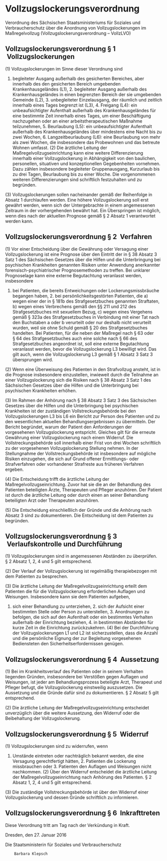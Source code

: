 # Vollzugslockerungsverordnung

Verordnung des Sächsischen Staatsministeriums für Soziales und Verbraucherschutz über die Anordnung von Vollzugslockerungen im Maßregelvollzug (Vollzugslockerungsverordnung – VollzLVO)

## Vollzugslockerungsverordnung § 1  Vollzugslockerungen

(1) Vollzugslockerungen im Sinne dieser Verordnung sind

1. begleiteter Ausgang außerhalb des gesicherten Bereiches, aber innerhalb des den gesicherten Bereich umgebenden Krankenhausgeländes (L1), 2. begleiteter Ausgang außerhalb des Krankenhausgeländes in einen begrenzten Bereich der sie umgebenden Gemeinde (L2), 3. unbegleiteter Einzelausgang, der räumlich und zeitlich innerhalb eines Tages begrenzt ist (L3), 4. Freigang (L4): ein unbeaufsichtigter Aufenthalt außerhalb des Krankenhausgeländes für eine bestimmte Zeit innerhalb eines Tages, um einer Beschäftigung nachzugehen oder an einer arbeitstherapeutischen Maßnahme teilzunehmen, 5. Beurlaubung (L5): ein unbeaufsichtigter Aufenthalt außerhalb des Krankenhausgeländes über mindestens eine Nacht bis zu zwei Wochen, 6. Langzeitbeurlaubung (L6): eine Beurlaubung von mehr als zwei Wochen, die insbesondere das Probewohnen und das betreute Wohnen umfasst. (2) Die ärztliche Leitung der Maßregelvollzugseinrichtung kann eine weitere Differenzierung innerhalb einer Vollzugslockerung in Abhängigkeit von den baulichen, personellen, situativen und konzeptionellen Gegebenheiten vornehmen. Dazu zählen insbesondere begleiteter Gruppenausgang, Kurzurlaub bis zu drei Tagen, Beurlaubung bis zu einer Woche. Die vorgenommenen weiteren Differenzierungen sind schriftlich festzuhalten und zu begründen.

(3) Vollzugslockerungen sollen nacheinander gemäß der Reihenfolge in Absatz 1 durchlaufen werden. Eine höhere Vollzugslockerung soll erst gewährt werden, wenn sich der Untergebrachte in einem angemessenen Zeitraum in der vorhergehenden bewährt hat. Ein Überspringen ist möglich, wenn dies nach der aktuellen Prognose gemäß § 2 Absatz 1 verantwortet werden kann.


## Vollzugslockerungsverordnung § 2  Verfahren

(1) Vor einer Entscheidung über die Gewährung oder Versagung einer Vollzugslockerung ist eine Prognose über den Eintritt der in § 38 Absatz 3 Satz 1 des
Sächsischen Gesetzes über die Hilfen und die Unterbringung bei psychischen Krankheiten
        genannten Risiken unter Anwendung anerkannter forensisch-psychiatrischer Prognosemethoden zu treffen. Bei unklarer Prognoselage kann eine externe Begutachtung veranlasst werden, insbesondere

1. bei Patienten, die bereits Entweichungen oder Lockerungsmissbräuche begangen haben, 2. bei persönlichkeitsgestörten Patienten, die a) wegen einer der in § 181b des Strafgesetzbuches genannten Straftaten, b) wegen eines Verbrechens gemäß den §§ 211 und 212 des Strafgesetzbuches mit sexuellem Bezug, c) wegen eines Vergehens gemäß § 323a des Strafgesetzbuches in Verbindung mit einer Tat nach den Buchstaben a oder b verurteilt oder nur deshalb nicht verurteilt wurden, weil sie ohne Schuld gemäß § 20 des Strafgesetzbuches handelten. Bei Patienten, für die neben der Maßregel nach § 63 oder § 64 des Strafgesetzbuches auch eine solche nach § 66 des Strafgesetzbuches angeordnet ist, soll eine externe Begutachtung veranlasst werden, bevor die Vollzugslockerung L3 bewilligt wird. Das gilt auch, wenn die Vollzugslockerung L3 gemäß § 1 Absatz 3 Satz 3 übersprungen wird.

(2) Wenn eine Überweisung des Patienten in den Strafvollzug ansteht, ist in die Prognose insbesondere einzustellen, inwieweit durch die Teilnahme an einer Vollzugslockerung sich die Risiken nach § 38 Absatz 3 Satz 1 des
        Sächsischen Gesetzes über die Hilfen und die Unterbringung bei psychischen Krankheiten
        erhöhen.

(3) Im Rahmen der Anhörung nach § 38 Absatz 3 Satz 3 des
Sächsischen Gesetzes über die Hilfen und die Unterbringung bei psychischen Krankheiten
        ist der zuständigen Vollstreckungsbehörde bei den Vollzugslockerungen L3 bis L6 ein Bericht zur Person des Patienten und zu den wesentlichen aktuellen Behandlungsergebnissen zu übermitteln. Der Bericht begründet, warum der Patient den Anforderungen der vorgesehenen Vollzugslockerung entspricht. Gleiches gilt für die erneute Gewährung einer Vollzugslockerung nach einem Widerruf. Die Vollstreckungsbehörde soll innerhalb einer Frist von drei Wochen schriftlich zu der vorgesehenen Vollzugslockerung Stellung nehmen. In der Stellungnahme der Vollstreckungsbehörde ist insbesondere auf mögliche Risiken einzugehen, die sich auf Grund offener Ermittlungs- oder Strafverfahren oder vorhandener Strafreste aus früheren Verfahren ergeben.

(4) Die Entscheidung trifft die ärztliche Leitung der Maßregelvollzugseinrichtung. Zuvor hat sie die an der Behandlung des Patienten beteiligten Ärzte, Therapeuten und Pfleger anzuhören. Der Patient ist durch die ärztliche Leitung oder durch einen an seiner Behandlung beteiligten Arzt oder Therapeuten anzuhören.

(5) Die Entscheidung einschließlich der Gründe und die Anhörung nach Absatz 3 sind zu dokumentieren. Die Entscheidung ist dem Patienten zu begründen.


## Vollzugslockerungsverordnung § 3  Verlaufskontrolle und Durchführung

(1) Vollzugslockerungen sind in angemessenen Abständen zu überprüfen. § 2 Absatz 1, 2, 4 und 5 gilt entsprechend.

(2) Der Verlauf der Vollzugslockerung ist regelmäßig therapiebezogen mit dem Patienten zu besprechen.

(3) Die ärztliche Leitung der Maßregelvollzugseinrichtung erteilt dem Patienten die für die Vollzugslockerung erforderlichen Auflagen und Weisungen. Insbesondere kann sie dem Patienten aufgeben,

1. sich einer Behandlung zu unterziehen, 2. sich der Aufsicht einer bestimmten Stelle oder Person zu unterstellen, 3. Anordnungen zu befolgen, die sich auf den Aufenthalt oder ein bestimmtes Verhalten außerhalb der Einrichtung beziehen, 4. in bestimmten Abständen für kurze Zeit in die Einrichtung zurückzukehren. (4) Bei der Durchführung der Vollzugslockerungen L1 und L2 ist sicherzustellen, dass die Anzahl und die persönliche Eignung der zur Begleitung vorgesehenen Bediensteten den Sicherheitserfordernissen genügen.


## Vollzugslockerungsverordnung § 4  Aussetzung

(1) Bei im Krankheitsverlauf des Patienten oder in seinem Verhalten liegenden Gründen, insbesondere bei Verstößen gegen Auflagen und Weisungen, ist jeder am Behandlungsprozess beteiligte Arzt, Therapeut und Pfleger befugt, die Vollzugslockerung einstweilig auszusetzen. Die Aussetzung und die Gründe dafür sind zu dokumentieren. § 2 Absatz 5 gilt entsprechend.

(2) Die ärztliche Leitung der Maßregelvollzugseinrichtung entscheidet unverzüglich über die weitere Aussetzung, den Widerruf oder die Beibehaltung der Vollzugslockerung.


## Vollzugslockerungsverordnung § 5  Widerruf

(1) Vollzugslockerungen sind zu widerrufen, wenn

1. Umstände eintreten oder nachträglich bekannt werden, die eine Versagung gerechtfertigt hätten, 2. Patienten die Lockerung missbrauchen oder 3. Patienten den Auflagen und Weisungen nicht nachkommen. (2) Über den Widerruf entscheidet die ärztliche Leitung der Maßregelvollzugseinrichtung nach Anhörung des Patienten. § 2 Absatz 1, 2, 4 und 5 gilt entsprechend.

(3) Die zuständige Vollstreckungsbehörde ist über den Widerruf einer Vollzugslockerung und dessen Gründe schriftlich zu informieren.


## Vollzugslockerungsverordnung § 6  Inkrafttreten

Diese Verordnung tritt am Tag nach der Verkündung in Kraft.

Dresden, den 27. Januar 2016

Die Staatsministerin für Soziales und Verbraucherschutz
        
        Barbara Klepsch

